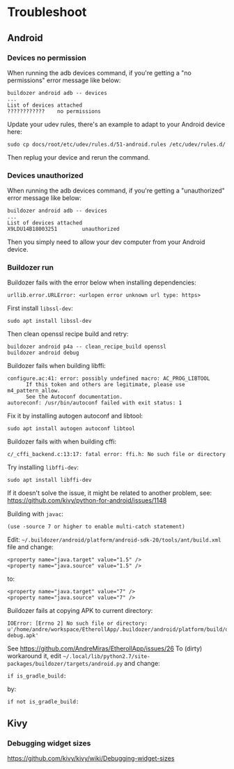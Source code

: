 # Troubleshoot


## Android

### Devices no permission
When running the adb devices command, if you're getting a "no permissions" error message like below:
```
buildozer android adb -- devices
...
List of devices attached 
????????????    no permissions
```

Update your udev rules, there's an example to adapt to your Android device here:
```
sudo cp docs/root/etc/udev/rules.d/51-android.rules /etc/udev/rules.d/
```
Then replug your device and rerun the command.


### Devices unauthorized
When running the adb devices command, if you're getting a "unauthorized" error message like below:
```
buildozer android adb -- devices
...
List of devices attached 
X9LDU14B18003251        unauthorized
```
Then you simply need to allow your dev computer from your Android device.


### Buildozer run

Buildozer fails with the error below when installing dependencies:
```
urllib.error.URLError: <urlopen error unknown url type: https>
```
First install `libssl-dev`:
```
sudo apt install libssl-dev
```
Then clean openssl recipe build and retry:
```
buildozer android p4a -- clean_recipe_build openssl
buildozer android debug
```


Buildozer fails when building libffi:
```
configure.ac:41: error: possibly undefined macro: AC_PROG_LIBTOOL
      If this token and others are legitimate, please use m4_pattern_allow.
      See the Autoconf documentation.
autoreconf: /usr/bin/autoconf failed with exit status: 1
```
Fix it by installing autogen autoconf and libtool:
```
sudo apt install autogen autoconf libtool
```

Buildozer fails with when building cffi:
```
c/_cffi_backend.c:13:17: fatal error: ffi.h: No such file or directory
```
Try installing `libffi-dev`:
```
sudo apt install libffi-dev
```
If it doesn't solve the issue, it might be related to another problem, see:
https://github.com/kivy/python-for-android/issues/1148


Building with `javac`:
```
(use -source 7 or higher to enable multi-catch statement)
```
Edit: `~/.buildozer/android/platform/android-sdk-20/tools/ant/build.xml` file
and change:
```
<property name="java.target" value="1.5" />
<property name="java.source" value="1.5" />
```
to:
```
<property name="java.target" value="7" />
<property name="java.source" value="7" />
```

Buildozer fails at copying APK to current directory:
```
IOError: [Errno 2] No such file or directory: u'/home/andre/workspace/EtherollApp/.buildozer/android/platform/build/dists/etheroll/build/outputs/apk/etheroll-debug.apk'
```
See https://github.com/AndreMiras/EtherollApp/issues/26
To (dirty) workaround it, edit `~/.local/lib/python2.7/site-packages/buildozer/targets/android.py`
and change:
```
if is_gradle_build:
```
by:
```
if not is_gradle_build:
```



## Kivy

### Debugging widget sizes

<https://github.com/kivy/kivy/wiki/Debugging-widget-sizes>

